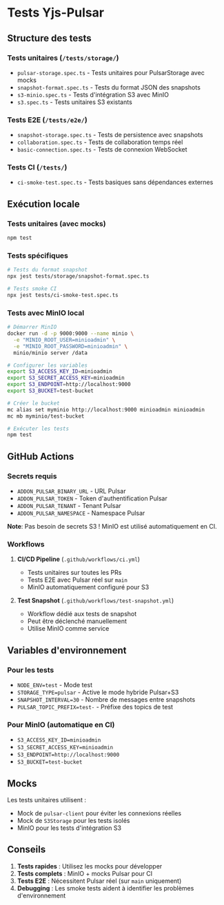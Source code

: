 # Tests Yjs-Pulsar

## Structure des tests

### Tests unitaires (`/tests/storage/`)
- `pulsar-storage.spec.ts` - Tests unitaires pour PulsarStorage avec mocks
- `snapshot-format.spec.ts` - Tests du format JSON des snapshots
- `s3-minio.spec.ts` - Tests d'intégration S3 avec MinIO
- `s3.spec.ts` - Tests unitaires S3 existants

### Tests E2E (`/tests/e2e/`)
- `snapshot-storage.spec.ts` - Tests de persistence avec snapshots
- `collaboration.spec.ts` - Tests de collaboration temps réel
- `basic-connection.spec.ts` - Tests de connexion WebSocket

### Tests CI (`/tests/`)
- `ci-smoke-test.spec.ts` - Tests basiques sans dépendances externes

## Exécution locale

### Tests unitaires (avec mocks)
```bash
npm test
```

### Tests spécifiques
```bash
# Tests du format snapshot
npx jest tests/storage/snapshot-format.spec.ts

# Tests smoke CI
npx jest tests/ci-smoke-test.spec.ts
```

### Tests avec MinIO local
```bash
# Démarrer MinIO
docker run -d -p 9000:9000 --name minio \
  -e "MINIO_ROOT_USER=minioadmin" \
  -e "MINIO_ROOT_PASSWORD=minioadmin" \
  minio/minio server /data

# Configurer les variables
export S3_ACCESS_KEY_ID=minioadmin
export S3_SECRET_ACCESS_KEY=minioadmin
export S3_ENDPOINT=http://localhost:9000
export S3_BUCKET=test-bucket

# Créer le bucket
mc alias set myminio http://localhost:9000 minioadmin minioadmin
mc mb myminio/test-bucket

# Exécuter les tests
npm test
```

## GitHub Actions

### Secrets requis
- `ADDON_PULSAR_BINARY_URL` - URL Pulsar
- `ADDON_PULSAR_TOKEN` - Token d'authentification Pulsar
- `ADDON_PULSAR_TENANT` - Tenant Pulsar
- `ADDON_PULSAR_NAMESPACE` - Namespace Pulsar

**Note**: Pas besoin de secrets S3 ! MinIO est utilisé automatiquement en CI.

### Workflows
1. **CI/CD Pipeline** (`.github/workflows/ci.yml`)
   - Tests unitaires sur toutes les PRs
   - Tests E2E avec Pulsar réel sur `main`
   - MinIO automatiquement configuré pour S3

2. **Test Snapshot** (`.github/workflows/test-snapshot.yml`)
   - Workflow dédié aux tests de snapshot
   - Peut être déclenché manuellement
   - Utilise MinIO comme service

## Variables d'environnement

### Pour les tests
- `NODE_ENV=test` - Mode test
- `STORAGE_TYPE=pulsar` - Active le mode hybride Pulsar+S3
- `SNAPSHOT_INTERVAL=30` - Nombre de messages entre snapshots
- `PULSAR_TOPIC_PREFIX=test-` - Préfixe des topics de test

### Pour MinIO (automatique en CI)
- `S3_ACCESS_KEY_ID=minioadmin`
- `S3_SECRET_ACCESS_KEY=minioadmin`
- `S3_ENDPOINT=http://localhost:9000`
- `S3_BUCKET=test-bucket`

## Mocks

Les tests unitaires utilisent :
- Mock de `pulsar-client` pour éviter les connexions réelles
- Mock de `S3Storage` pour les tests isolés
- MinIO pour les tests d'intégration S3

## Conseils

1. **Tests rapides** : Utilisez les mocks pour développer
2. **Tests complets** : MinIO + mocks Pulsar pour CI
3. **Tests E2E** : Nécessitent Pulsar réel (sur `main` uniquement)
4. **Debugging** : Les smoke tests aident à identifier les problèmes d'environnement